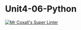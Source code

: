 # Unit4-06-Python
[![Mr Coxall's Super Linter](https://github.com/ICS3U-Programming-CarolynWP/Unit4-06-Python/workflows/Mr%20Coxall's%20Super%20Linter/badge.svg)](https://github.com/ICS3U-Programming-CarolynWP/Unit4-06-Python/actions/)
